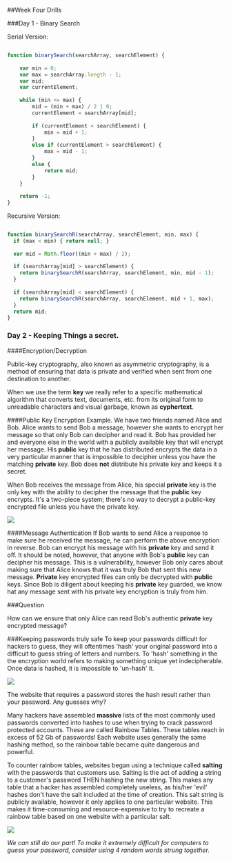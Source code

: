 ##Week Four Drills

###Day 1 - Binary Search


Serial Version:

```javascript

function binarySearch(searchArray, searchElement) {
 
    var min = 0;
    var max = searchArray.length - 1;
    var mid;
    var currentElement;
 
    while (min <= max) {
        mid = (min + max) / 2 | 0;
        currentElement = searchArray[mid];
 
        if (currentElement < searchElement) {
            min = mid + 1;
        }
        else if (currentElement > searchElement) {
            max = mid - 1;
        }
        else {
            return mid;
        }
    }
 
    return -1;
}


```

Recursive Version:

```javascript

function binarySearchR(searchArray, searchElement, min, max) {
  if (max < min) { return null; }
 
  var mid = Math.floor((min + max) / 2);
 
  if (searchArray[mid] > searchElement) {
    return binarySearchR(searchArray, searchElement, min, mid - 1);
  }
  
  if (searchArray[mid] < searchElement) {
    return binarySearchR(searchArray, searchElement, mid + 1, max);
  }
  return mid;
}

```


### Day 2 - Keeping Things a secret.

####Encryption/Decryption

Public-key cryptography, also known as asymmetric cryptography, is a method of ensuring that data is private and verified when sent from one destination to another. 

When we use the term **key** we really refer to a specific mathematical algorithm that converts text, documents, etc. from its original form to unreadable characters and visual garbage, known as **cyphertext**.  

####Public Key Encryption Example.
We have two friends named Alice and Bob.  Alice wants to send Bob a message, however she wants to encrypt her message so that only Bob can decipher and read it.  Bob has provided her and everyone else in the world with a publicly available key that will encrypt her message.  His **public** key that he has distributed encrypts the data in a very particular manner that is impossible to decipher unless you have the matching **private** key. Bob does **not** distribute his private key and keeps it a secret.

When Bob receives the message from Alice, his special **private** key is the only key with the ability to decipher the message that the **public** key encrypts.  It's a two-piece system; there's no way to decrypt a public-key encrypted file unless you have the private key.

 ![](http://www.itgstextbook.com/chapter5-security/public-key-encryption.png)

####Message Authentication
If Bob wants to send Alice a response to make sure he received the message, he can perform the above encryption in reverse.  Bob can encrypt his message with his **private** key and send it off.  It should be noted, however, that anyone with Bob's **public** key can decipher his message.  This is a vulnerability, however Bob only cares about making sure that Alice knows that it was truly Bob that sent this new message.  **Private** key encrypted files can only be decrypted with **public** keys.  Since Bob is diligent about keeping his **private** key guarded, we know hat any message sent with his private key encryption is truly from him.

###Question

How can we ensure that only Alice can read Bob's authentic **private** key encrypted message?


###Keeping passwords truly safe
To keep your passwords difficult for hackers to guess, they will oftentimes 'hash' your original password into a difficult to guess string of letters and numbers.  To 'hash' something in the the encryption world refers to making something unique yet indecipherable.  Once data is hashed, it is impossible to 'un-hash' it.  

![](https://upload.wikimedia.org/wikipedia/commons/thumb/2/2b/Cryptographic_Hash_Function.svg/2000px-Cryptographic_Hash_Function.svg.png)

The website that requires a password stores the hash result rather than your password.  Any guesses why?

Many hackers have assembled **massive** lists of the most commonly used passwords converted into hashes to use when trying to crack password protected accounts.  These are called Rainbow Tables.  These tables reach in excess of 52 Gb of passwords!  Each website uses generally the same hashing method, so the rainbow table became quite dangerous and powerful. 

To counter rainbow tables, websites began using a technique called **salting** with the passwords that customers use.  Salting is the act of adding a string to a customer's password THEN hashing the new string.  This makes any table that a hacker has assembled completely useless, as his/her 'evil' hashes don't have the salt included at the time of creation.  This salt string is publicly available, however it only applies to one particular website.  This makes it time-consuming and resource-expensive to try to recreate a rainbow table based on one website with a particular salt.  

![](http://cache.gawkerassets.com/assets/images/17/2011/08/passwords.jpg)

*We can still do our part!  To make it extremely difficult for computers to guess your password, consider using 4 random words strung together.*  
